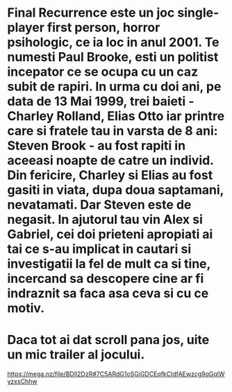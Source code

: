 # Final Recurrence este un joc single-player first person, horror psihologic, ce ia loc in anul 2001. Te numesti Paul Brooke, esti un politist incepator ce se ocupa cu un caz subit de rapiri. In urma cu doi ani, pe data de 13 Mai 1999, trei baieti - Charley Rolland, Elias Otto iar printre care si fratele tau in varsta de 8 ani: Steven Brook - au fost rapiti in aceeasi noapte de catre un individ. Din fericire, Charley si Elias au fost gasiti in viata, dupa doua saptamani, nevatamati. Dar Steven este de negasit. In ajutorul tau vin Alex si Gabriel, cei doi prieteni apropiati ai tai ce s-au implicat  in cautari si investigatii la fel de mult ca si tine, incercand sa descopere cine ar fi indraznit sa faca asa ceva si cu ce motiv.
# Daca tot ai dat scroll pana jos, uite un mic trailer al jocului.
https://mega.nz/file/BDIl2DzR#7C5ARdG1oSGiGDCEqfkCldfAEwzcg9qGqlWyzxsChhw
